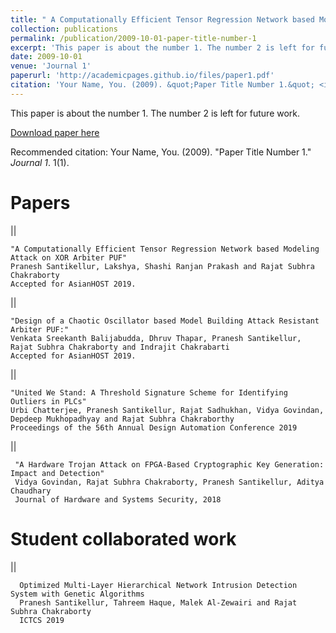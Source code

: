 ```yaml
---
title: " A Computationally Efficient Tensor Regression Network based Modeling Attack on XOR Arbiter PUF"
collection: publications
permalink: /publication/2009-10-01-paper-title-number-1
excerpt: 'This paper is about the number 1. The number 2 is left for future work.'
date: 2009-10-01
venue: 'Journal 1'
paperurl: 'http://academicpages.github.io/files/paper1.pdf'
citation: 'Your Name, You. (2009). &quot;Paper Title Number 1.&quot; <i>Journal 1</i>. 1(1).'
---
```

This paper is about the number 1. The number 2 is left for future work.

[Download paper here](http://academicpages.github.io/files/paper1.pdf)

Recommended citation: Your Name, You. (2009). "Paper Title Number 1." <i>Journal 1</i>. 1(1).




Papers
======

|| 

    "A Computationally Efficient Tensor Regression Network based Modeling Attack on XOR Arbiter PUF"
    Pranesh Santikellur, Lakshya, Shashi Ranjan Prakash and Rajat Subhra Chakraborty
    Accepted for AsianHOST 2019.
    
|| 

    "Design of a Chaotic Oscillator based Model Building Attack Resistant Arbiter PUF:"
    Venkata Sreekanth Balijabudda, Dhruv Thapar, Pranesh Santikellur, Rajat Subhra Chakraborty and Indrajit Chakrabarti
    Accepted for AsianHOST 2019.

|| 

    "United We Stand: A Threshold Signature Scheme for Identifying Outliers in PLCs"
    Urbi Chatterjee, Pranesh Santikellur, Rajat Sadhukhan, Vidya Govindan, Depdeep Mukhopadhyay and Rajat Subhra Chakraborthy
    Proceedings of the 56th Annual Design Automation Conference 2019
 
 || 
 
     "A Hardware Trojan Attack on FPGA-Based Cryptographic Key Generation: Impact and Detection"
     Vidya Govindan, Rajat Subhra Chakraborty, Pranesh Santikellur, Aditya Chaudhary    
     Journal of Hardware and Systems Security, 2018
 
   
 
Student collaborated work
======  
 ||  
 
      Optimized Multi-Layer Hierarchical Network Intrusion Detection System with Genetic Algorithms
      Pranesh Santikellur, Tahreem Haque, Malek Al-Zewairi and Rajat Subhra Chakraborty
      ICTCS 2019

